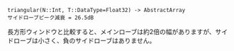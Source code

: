 ```
triangular(N::Int, T::DataType=Float32) -> AbstractArray
サイドローブピーク減衰 = 26.5dB
```

長方形ウィンドウと比較すると、メインローブは約2倍の幅がありますが、サイドローブは小さく、負のサイドローブはありません。
